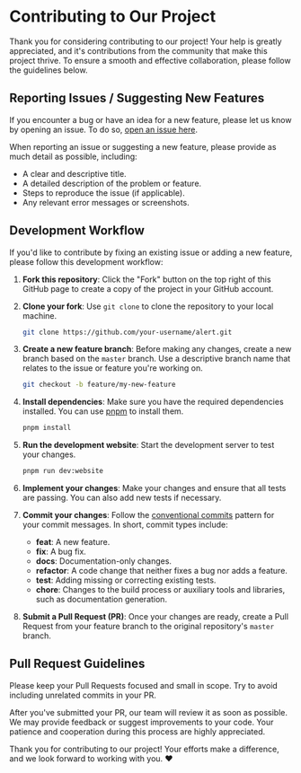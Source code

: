 # Contributing to Our Project

Thank you for considering contributing to our project! Your help is greatly appreciated, and it's contributions from the community that make this project thrive. To ensure a smooth and effective collaboration, please follow the guidelines below.

## Reporting Issues / Suggesting New Features

If you encounter a bug or have an idea for a new feature, please let us know by opening an issue. To do so, [open an issue here](https://github.com/gxrsti/alert/issues).

When reporting an issue or suggesting a new feature, please provide as much detail as possible, including:

- A clear and descriptive title.
- A detailed description of the problem or feature.
- Steps to reproduce the issue (if applicable).
- Any relevant error messages or screenshots.

## Development Workflow

If you'd like to contribute by fixing an existing issue or adding a new feature, please follow this development workflow:

1. **Fork this repository**: Click the "Fork" button on the top right of this GitHub page to create a copy of the project in your GitHub account.

2. **Clone your fork**: Use `git clone` to clone the repository to your local machine.

    ```bash
    git clone https://github.com/your-username/alert.git
    ```

3. **Create a new feature branch**: Before making any changes, create a new branch based on the `master` branch. Use a descriptive branch name that relates to the issue or feature you're working on.

    ```bash
    git checkout -b feature/my-new-feature
    ```

4. **Install dependencies**: Make sure you have the required dependencies installed. You can use [pnpm](https://pnpm.io/) to install them.

    ```bash
    pnpm install
    ```

5. **Run the development website**: Start the development server to test your changes.

    ```bash
    pnpm run dev:website
    ```

6. **Implement your changes**: Make your changes and ensure that all tests are passing. You can also add new tests if necessary.

7. **Commit your changes**: Follow the [conventional commits] pattern for your commit messages. In short, commit types include:
   - **feat**: A new feature.
   - **fix**: A bug fix.
   - **docs**: Documentation-only changes.
   - **refactor**: A code change that neither fixes a bug nor adds a feature.
   - **test**: Adding missing or correcting existing tests.
   - **chore**: Changes to the build process or auxiliary tools and libraries, such as documentation generation.

8. **Submit a Pull Request (PR)**: Once your changes are ready, create a Pull Request from your feature branch to the original repository's `master` branch.

## Pull Request Guidelines

Please keep your Pull Requests focused and small in scope. Try to avoid including unrelated commits in your PR.

After you've submitted your PR, our team will review it as soon as possible. We may provide feedback or suggest improvements to your code. Your patience and cooperation during this process are highly appreciated.

Thank you for contributing to our project! Your efforts make a difference, and we look forward to working with you. :heart:

[conventional commits]: https://www.conventionalcommits.org/en/v1.0.0/

